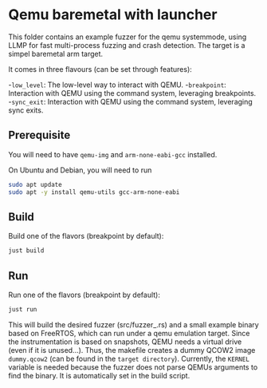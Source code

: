 # Qemu baremetal with launcher

This folder contains an example fuzzer for the qemu systemmode, using LLMP for fast multi-process fuzzing and crash detection.
The target is a simpel baremetal arm target.

It comes in three flavours (can be set through features):

-`low_level`: The low-level way to interact with QEMU.
-`breakpoint`: Interaction with QEMU using the command system, leveraging breakpoints.
-`sync_exit`: Interaction with QEMU using the command system, leveraging sync exits.

## Prerequisite

You will need to have `qemu-img` and `arm-none-eabi-gcc` installed.

On Ubuntu and Debian, you will need to run
```bash
sudo apt update
sudo apt -y install qemu-utils gcc-arm-none-eabi
```

## Build

Build one of the flavors (breakpoint by default):

```bash
just build
```

## Run

Run one of the flavors (breakpoint by default):

```bash
just run
```

This will build the desired fuzzer (src/fuzzer_<feature>.rs) and a small example binary based on FreeRTOS, which can run under a qemu emulation target.
Since the instrumentation is based on snapshots, QEMU needs a virtual drive (even if it is unused...).
Thus, the makefile creates a dummy QCOW2 image `dummy.qcow2` (can be found in the `target directory`).
Currently, the ``KERNEL`` variable is needed because the fuzzer does not parse QEMUs arguments to find the binary.
It is automatically set in the build script.